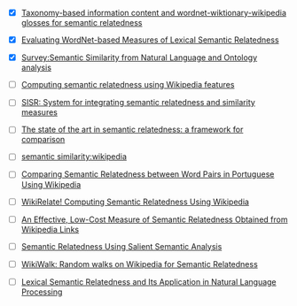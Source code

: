 - [x] [Taxonomy-based information content and wordnet-wiktionary-wikipedia glosses for semantic relatedness](http://download.springer.com/static/pdf/431/art%253A10.1007%252Fs10489-015-0755-x.pdf?originUrl=https%3A%2F%2Flink.springer.com%2Farticle%2F10.1007%2Fs10489-015-0755-x&token2=exp=1500453538~acl=%2Fstatic%2Fpdf%2F431%2Fart%25253A10.1007%25252Fs10489-015-0755-x.pdf%3ForiginUrl%3Dhttps%253A%252F%252Flink.springer.com%252Farticle%252F10.1007%252Fs10489-015-0755-x*~hmac=80d116c2ae9be63a560abac6d9766ec4db66b9b01b570c368c331d4712e87912)
- [x] [Evaluating WordNet-based Measures of Lexical Semantic Relatedness](http://disi.unitn.it/~p2p/RelatedWork/Matching/Budanitsky+Hirst-2006.pdf)
- [x] [Survey:Semantic Similarity from Natural Language and Ontology analysis](https://arxiv.org/pdf/1704.05295.pdf)
- [ ] [Computing semantic relatedness using Wikipedia features](http://www.sciencedirect.com/science/article/pii/S0950705113001913#b0250)
- [ ] [SISR: System for integrating semantic relatedness and similarity measures](https://link.springer.com/article/10.1007/s00500-016-2438-x)
- [ ] [The state of the art in semantic relatedness: a framework for comparison](http://ls3.rnet.ryerson.ca/wiki/images/2/28/State_of_the_art_in_semantic_relatedness_a_framework_for_comparison.pdf)
- [ ] [semantic similarity:wikipedia](https://en.wikipedia.org/wiki/Semantic_similarity#cite_note-53)

- [ ] [Comparing Semantic Relatedness between Word Pairs in Portuguese Using Wikipedia](http://download.springer.com/static/pdf/430/chp%253A10.1007%252F978-3-319-09761-9_17.pdf?originUrl=https%3A%2F%2Flink.springer.com%2Fchapter%2F10.1007%2F978-3-319-09761-9_17&token2=exp=1503986211~acl=%2Fstatic%2Fpdf%2F430%2Fchp%25253A10.1007%25252F978-3-319-09761-9_17.pdf%3ForiginUrl%3Dhttps%253A%252F%252Flink.springer.com%252Fchapter%252F10.1007%252F978-3-319-09761-9_17*~hmac=76538ff746aead9dcf2e2ca14f24603838f11cf2158cb77698875570a9aabb95)
- [ ] [WikiRelate! Computing Semantic Relatedness Using Wikipedia](http://www.aaai.org/Papers/AAAI/2006/AAAI06-223.pdf)
- [ ] [An Effective, Low-Cost Measure of Semantic Relatedness Obtained from Wikipedia Links](https://www.aaai.org/Papers/Workshops/2008/WS-08-15/WS08-15-005.pdf)
- [ ] [Semantic Relatedness Using Salient Semantic Analysis](https://pdfs.semanticscholar.org/4e9c/459390caef1eb116c1f2fcbe7e79717f2964.pdf)
- [ ] [WikiWalk: Random walks on Wikipedia for Semantic Relatedness](https://nlp.stanford.edu/pubs/wikiwalk-textgraphs09.pdf)
- [ ] [Lexical Semantic Relatedness and Its Application in Natural Language Processing](ftp://ftp.cs.toronto.edu/pub/gh/Budanitsky-99.pdf   )